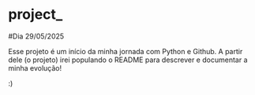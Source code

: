 # project_ 
#Dia 29/05/2025


Esse projeto é um início da minha jornada com Python e Github.
A partir dele (o projeto) irei populando o README para descrever e documentar a minha evolução! 

:)